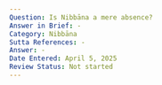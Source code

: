 ```yaml
---
Question: Is Nibbāna a mere absence?
Answer in Brief: -
Category: Nibbāna
Sutta References: -
Answer: -
Date Entered: April 5, 2025
Review Status: Not started
---
```

